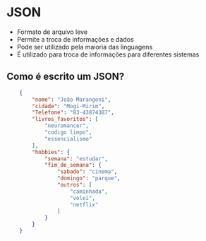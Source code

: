 # JSON

* Formato de arquivo leve <br>
* Permite a troca de informações e dados <br>
* Pode ser utilizado pela maioria das linguagens <br>
* É utilizado para troca de informações para diferentes sistemas <br>

## Como é escrito um JSON?

``` json
    {
        "nome": "João Marangoni",
        "cidade": "Mogi-Mirim",
        "Telefone": "83-43874387",
        "livros_favoritos": [
            "neuromancer",
            "codigo limpo",
            "essencialismo"
        ],
        "hobbies": {
            "semana": "estudar",
            "fim_de_semana": {
                "sabado": "cinema",
                "domingo": "parque",
                "outros": [
                    "caminhada",
                    "volei",
                    "netflix"
                ]
            }
        }
    }
```